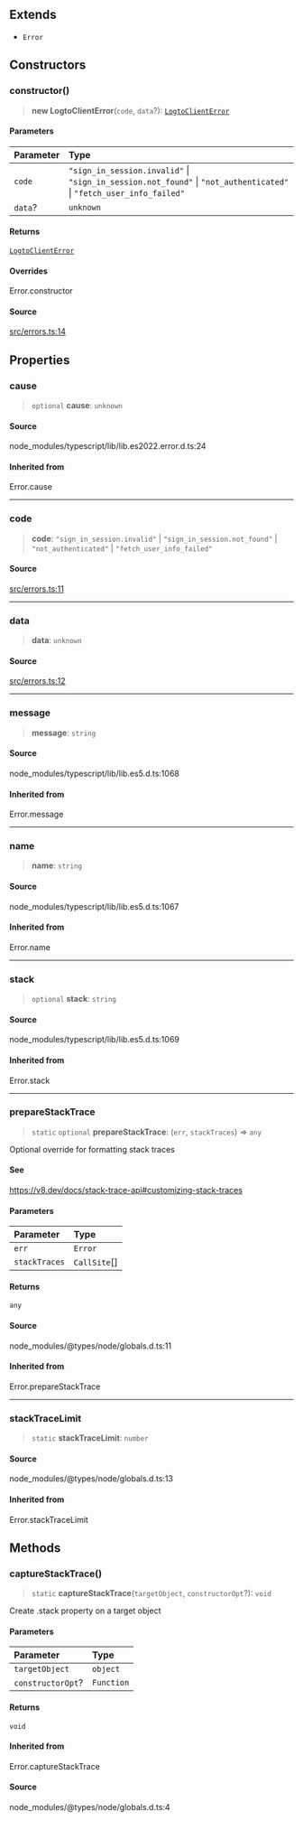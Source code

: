 ## Extends

- `Error`

## Constructors

### constructor()

> **new LogtoClientError**(`code`, `data`?): [`LogtoClientError`](class.LogtoClientError.md)

#### Parameters

| Parameter | Type                                                                                                                |
| :-------- | :------------------------------------------------------------------------------------------------------------------ |
| `code`    | `"sign_in_session.invalid"` \| `"sign_in_session.not_found"` \| `"not_authenticated"` \| `"fetch_user_info_failed"` |
| `data`?   | `unknown`                                                                                                           |

#### Returns

[`LogtoClientError`](class.LogtoClientError.md)

#### Overrides

Error.constructor

#### Source

[src/errors.ts:14](https://github.com/logto-io/js/blob/54d7193/packages/client/src/errors.ts#L14)

## Properties

### cause

> `optional` **cause**: `unknown`

#### Source

node_modules/typescript/lib/lib.es2022.error.d.ts:24

#### Inherited from

Error.cause

---

### code

> **code**: `"sign_in_session.invalid"` \| `"sign_in_session.not_found"` \| `"not_authenticated"` \| `"fetch_user_info_failed"`

#### Source

[src/errors.ts:11](https://github.com/logto-io/js/blob/54d7193/packages/client/src/errors.ts#L11)

---

### data

> **data**: `unknown`

#### Source

[src/errors.ts:12](https://github.com/logto-io/js/blob/54d7193/packages/client/src/errors.ts#L12)

---

### message

> **message**: `string`

#### Source

node_modules/typescript/lib/lib.es5.d.ts:1068

#### Inherited from

Error.message

---

### name

> **name**: `string`

#### Source

node_modules/typescript/lib/lib.es5.d.ts:1067

#### Inherited from

Error.name

---

### stack

> `optional` **stack**: `string`

#### Source

node_modules/typescript/lib/lib.es5.d.ts:1069

#### Inherited from

Error.stack

---

### prepareStackTrace

> `static` `optional` **prepareStackTrace**: (`err`, `stackTraces`) => `any`

Optional override for formatting stack traces

#### See

https://v8.dev/docs/stack-trace-api#customizing-stack-traces

#### Parameters

| Parameter     | Type         |
| :------------ | :----------- |
| `err`         | `Error`      |
| `stackTraces` | `CallSite`[] |

#### Returns

`any`

#### Source

node_modules/@types/node/globals.d.ts:11

#### Inherited from

Error.prepareStackTrace

---

### stackTraceLimit

> `static` **stackTraceLimit**: `number`

#### Source

node_modules/@types/node/globals.d.ts:13

#### Inherited from

Error.stackTraceLimit

## Methods

### captureStackTrace()

> `static` **captureStackTrace**(`targetObject`, `constructorOpt`?): `void`

Create .stack property on a target object

#### Parameters

| Parameter         | Type       |
| :---------------- | :--------- |
| `targetObject`    | `object`   |
| `constructorOpt`? | `Function` |

#### Returns

`void`

#### Inherited from

Error.captureStackTrace

#### Source

node_modules/@types/node/globals.d.ts:4
